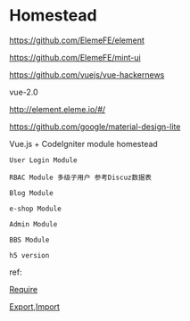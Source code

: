 # Homestead

https://github.com/ElemeFE/element

https://github.com/ElemeFE/mint-ui

https://github.com/vuejs/vue-hackernews

vue-2.0

http://element.eleme.io/#/

https://github.com/google/material-design-lite

Vue.js + CodeIgniter module homestead

```
User Login Module

RBAC Module 多级子用户 参考Discuz数据表

Blog Module

e-shop Module

Admin Module

BBS Module

h5 version
```

ref:

[Require](http://javascript.ruanyifeng.com/nodejs/module.html#toc5)

[Export,Import](http://www.infoq.com/cn/articles/es6-in-depth-modules)
